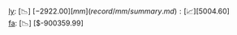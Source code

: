 [ly](record/ly/summary.md): [📉] [$-2922.00]  
[mm](record/mm/summary.md): [📈] [$5004.60]  
[fa](record/fa/summary.md): [📉] [$-900359.99]  
